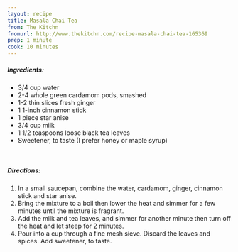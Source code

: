 ```yaml
---
layout: recipe
title: Masala Chai Tea
from: The Kitchn
fromurl: http://www.thekitchn.com/recipe-masala-chai-tea-165369
prep: 1 minute
cook: 10 minutes
---
```


##### Ingredients:

* 3/4 cup water
* 2-4 whole green cardamom pods, smashed
* 1-2 thin slices fresh ginger
* 1 1-inch cinnamon stick
* 1 piece star anise
* 3/4 cup milk
* 1 1/2 teaspoons loose black tea leaves
* Sweetener, to taste (I prefer honey or maple syrup)


<br>

##### Directions:

1. In a small saucepan, combine the water, cardamom, ginger, cinnamon stick and star anise. 
2. Bring the mixture to a boil then lower the heat and simmer for a few minutes until the mixture is fragrant. 
3. Add the milk and tea leaves, and simmer for another minute then turn off the heat and let steep for 2 minutes. 
4. Pour into a cup through a fine mesh sieve. Discard the leaves and spices. Add sweetener, to taste.
